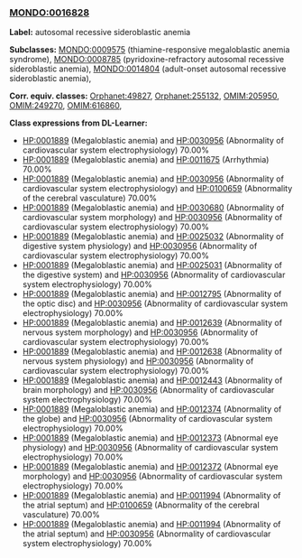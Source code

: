 
### [MONDO:0016828](http://purl.obolibrary.org/obo/MONDO_0016828)
**Label:** autosomal recessive sideroblastic anemia

**Subclasses:** [MONDO:0009575](http://purl.obolibrary.org/obo/MONDO_0009575) (thiamine-responsive megaloblastic anemia syndrome), [MONDO:0008785](http://purl.obolibrary.org/obo/MONDO_0008785) (pyridoxine-refractory autosomal recessive sideroblastic anemia), [MONDO:0014804](http://purl.obolibrary.org/obo/MONDO_0014804) (adult-onset autosomal recessive sideroblastic anemia), 

**Corr. equiv. classes:** [Orphanet:49827](http://www.orpha.net/ORDO/Orphanet_49827), [Orphanet:255132](http://www.orpha.net/ORDO/Orphanet_255132), [OMIM:205950](http://purl.obolibrary.org/obo/OMIM_205950), [OMIM:249270](http://purl.obolibrary.org/obo/OMIM_249270), [OMIM:616860](http://purl.obolibrary.org/obo/OMIM_616860), 

**Class expressions from DL-Learner:**

- [HP:0001889](http://purl.obolibrary.org/obo/HP_0001889) (Megaloblastic anemia) and [HP:0030956](http://purl.obolibrary.org/obo/HP_0030956) (Abnormality of cardiovascular system electrophysiology) 70.00%
- [HP:0001889](http://purl.obolibrary.org/obo/HP_0001889) (Megaloblastic anemia) and [HP:0011675](http://purl.obolibrary.org/obo/HP_0011675) (Arrhythmia) 70.00%
- [HP:0001889](http://purl.obolibrary.org/obo/HP_0001889) (Megaloblastic anemia) and [HP:0030956](http://purl.obolibrary.org/obo/HP_0030956) (Abnormality of cardiovascular system electrophysiology) and [HP:0100659](http://purl.obolibrary.org/obo/HP_0100659) (Abnormality of the cerebral vasculature) 70.00%
- [HP:0001889](http://purl.obolibrary.org/obo/HP_0001889) (Megaloblastic anemia) and [HP:0030680](http://purl.obolibrary.org/obo/HP_0030680) (Abnormality of cardiovascular system morphology) and [HP:0030956](http://purl.obolibrary.org/obo/HP_0030956) (Abnormality of cardiovascular system electrophysiology) 70.00%
- [HP:0001889](http://purl.obolibrary.org/obo/HP_0001889) (Megaloblastic anemia) and [HP:0025032](http://purl.obolibrary.org/obo/HP_0025032) (Abnormality of digestive system physiology) and [HP:0030956](http://purl.obolibrary.org/obo/HP_0030956) (Abnormality of cardiovascular system electrophysiology) 70.00%
- [HP:0001889](http://purl.obolibrary.org/obo/HP_0001889) (Megaloblastic anemia) and [HP:0025031](http://purl.obolibrary.org/obo/HP_0025031) (Abnormality of the digestive system) and [HP:0030956](http://purl.obolibrary.org/obo/HP_0030956) (Abnormality of cardiovascular system electrophysiology) 70.00%
- [HP:0001889](http://purl.obolibrary.org/obo/HP_0001889) (Megaloblastic anemia) and [HP:0012795](http://purl.obolibrary.org/obo/HP_0012795) (Abnormality of the optic disc) and [HP:0030956](http://purl.obolibrary.org/obo/HP_0030956) (Abnormality of cardiovascular system electrophysiology) 70.00%
- [HP:0001889](http://purl.obolibrary.org/obo/HP_0001889) (Megaloblastic anemia) and [HP:0012639](http://purl.obolibrary.org/obo/HP_0012639) (Abnormality of nervous system morphology) and [HP:0030956](http://purl.obolibrary.org/obo/HP_0030956) (Abnormality of cardiovascular system electrophysiology) 70.00%
- [HP:0001889](http://purl.obolibrary.org/obo/HP_0001889) (Megaloblastic anemia) and [HP:0012638](http://purl.obolibrary.org/obo/HP_0012638) (Abnormality of nervous system physiology) and [HP:0030956](http://purl.obolibrary.org/obo/HP_0030956) (Abnormality of cardiovascular system electrophysiology) 70.00%
- [HP:0001889](http://purl.obolibrary.org/obo/HP_0001889) (Megaloblastic anemia) and [HP:0012443](http://purl.obolibrary.org/obo/HP_0012443) (Abnormality of brain morphology) and [HP:0030956](http://purl.obolibrary.org/obo/HP_0030956) (Abnormality of cardiovascular system electrophysiology) 70.00%
- [HP:0001889](http://purl.obolibrary.org/obo/HP_0001889) (Megaloblastic anemia) and [HP:0012374](http://purl.obolibrary.org/obo/HP_0012374) (Abnormality of the globe) and [HP:0030956](http://purl.obolibrary.org/obo/HP_0030956) (Abnormality of cardiovascular system electrophysiology) 70.00%
- [HP:0001889](http://purl.obolibrary.org/obo/HP_0001889) (Megaloblastic anemia) and [HP:0012373](http://purl.obolibrary.org/obo/HP_0012373) (Abnormal eye physiology) and [HP:0030956](http://purl.obolibrary.org/obo/HP_0030956) (Abnormality of cardiovascular system electrophysiology) 70.00%
- [HP:0001889](http://purl.obolibrary.org/obo/HP_0001889) (Megaloblastic anemia) and [HP:0012372](http://purl.obolibrary.org/obo/HP_0012372) (Abnormal eye morphology) and [HP:0030956](http://purl.obolibrary.org/obo/HP_0030956) (Abnormality of cardiovascular system electrophysiology) 70.00%
- [HP:0001889](http://purl.obolibrary.org/obo/HP_0001889) (Megaloblastic anemia) and [HP:0011994](http://purl.obolibrary.org/obo/HP_0011994) (Abnormality of the atrial septum) and [HP:0100659](http://purl.obolibrary.org/obo/HP_0100659) (Abnormality of the cerebral vasculature) 70.00%
- [HP:0001889](http://purl.obolibrary.org/obo/HP_0001889) (Megaloblastic anemia) and [HP:0011994](http://purl.obolibrary.org/obo/HP_0011994) (Abnormality of the atrial septum) and [HP:0030956](http://purl.obolibrary.org/obo/HP_0030956) (Abnormality of cardiovascular system electrophysiology) 70.00%


